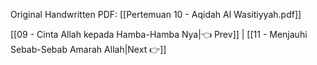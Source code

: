 Original Handwritten PDF: [[Pertemuan 10 - Aqidah Al Wasitiyyah.pdf]]

[[09 - Cinta Allah kepada Hamba-Hamba Nya|👈 Prev]] | [[11 - Menjauhi Sebab-Sebab Amarah Allah|Next 👉]]